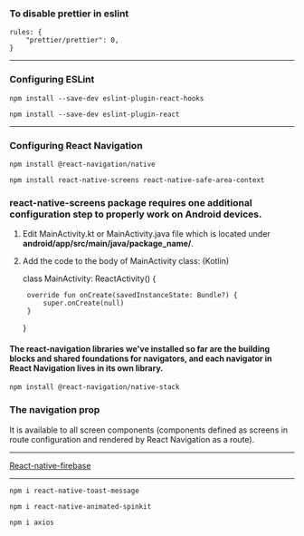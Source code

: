 ### To disable prettier in eslint

    rules: {
        "prettier/prettier": 0,
    }

-----

### Configuring ESLint 

    npm install --save-dev eslint-plugin-react-hooks

    npm install --save-dev eslint-plugin-react

-----

### Configuring React Navigation

    npm install @react-navigation/native

    npm install react-native-screens react-native-safe-area-context

### react-native-screens package requires one additional configuration step to properly work on Android devices. 

1) Edit MainActivity.kt or MainActivity.java file which is located under **android/app/src/main/java/package_name/**.

2) Add the code to the body of MainActivity class: (Kotlin)

    class MainActivity: ReactActivity() {
        
        override fun onCreate(savedInstanceState: Bundle?) {
            super.onCreate(null)
        }
    
    }

#### The react-navigation libraries we've installed so far are the building blocks and shared foundations for navigators, and each navigator in React Navigation lives in its own library. 

    npm install @react-navigation/native-stack

### The navigation prop 

It is available to all screen components (components defined as screens in route configuration and rendered by React Navigation as a route).

-----

[React-native-firebase](https://github.com/santoshtuniki/Firebase-Setup/tree/main)

-----

    npm i react-native-toast-message

    npm i react-native-animated-spinkit

    npm i axios

